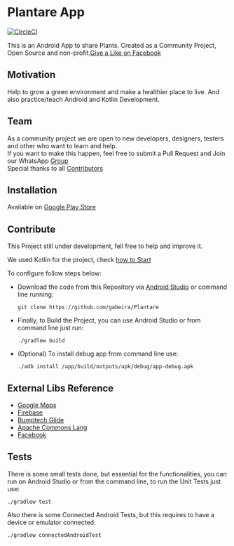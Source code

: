 # Plantare App
[![CircleCI](https://circleci.com/gh/gabeira/Plantare.svg?style=svg)](https://circleci.com/gh/gabeira/Plantare)

This is an Android App to share Plants. 
Created as a Community Project, Open Source and non-profit.[Give a Like on Facebook](https://www.facebook.com/plantare.mobi)

## Motivation

Help to grow a green environment and make a healthier place to live.
And also practice/teach Android and Kotlin Development.

## Team

As a community project we are open to new developers, designers, testers and other who want to learn and help.
<BR>If you want to make this happen, feel free to submit a Pull Request and Join our WhatsApp [Group](https://chat.whatsapp.com/8q5vsvmz1A7K81FLBOQyxY)
<BR>Special thanks to all [Contributors](https://github.com/gabeira/Plantare/graphs/contributors)

## Installation

Available on [Google Play Store](https://play.google.com/store/apps/details?id=mobi.plantare)

## Contribute

This Project still under development, fell free to help and improve it. 

We used Kotlin for the project, check [how to Start](https://kotlinlang.org/docs/tutorials/kotlin-android.html)

To configure follow steps below:

- Download the code from this Repository via [Android Studio](https://youtu.be/Z98hXV9GmzY) or command line running:

      git clone https://github.com/gabeira/Plantare

- Finally, to Build the Project, you can use Android Studio or from command line just run:

      ./gradlew build

- (Optional) To install debug app from command line use:

      ./adb install /app/build/outputs/apk/debug/app-debug.apk

## External Libs Reference

- [Google Maps](https://developers.google.com/maps/android/)
- [Firebase](https://firebase.google.com/docs/android/setup)
- [Bumptech Glide](https://github.com/bumptech/glide)
- [Apache Commons Lang](https://commons.apache.org/proper/commons-lang/)
- [Facebook](https://developers.facebook.com/docs/android/getting-started)

## Tests

There is some small tests done, but essential for the functionalities, you can run on Android Studio or from the command line,
to run the Unit Tests just use:

    ./gradlew test

Also there is some Connected Android Tests, but this requires to have a device or emulator connected:

    ./gradlew connectedAndroidTest

